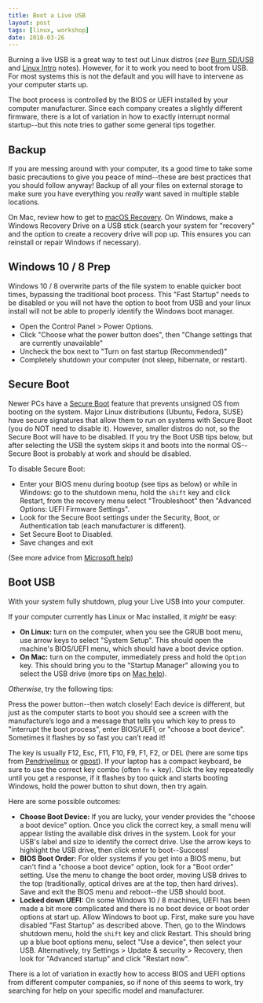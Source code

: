 ```yaml
---
title: Boot a Live USB
layout: post
tags: [linux, workshop]
date: 2018-03-26
---
```


Burning a live USB is a great way to test out Linux distros (*see* [Burn SD/USB](https://evanwill.github.io/_drafts/notes/burn-iso.html) and [Linux Intro](https://evanwill.github.io/_drafts/notes/linux-intro.html) notes). 
However, for it to work you need to boot from USB. 
For most systems this is not the default and you will have to intervene as your computer starts up.

The boot process is controlled by the BIOS or UEFI installed by your computer manufacturer. 
Since each company creates a slightly different firmware, there is a lot of variation in how to exactly interrupt normal startup--but this note tries to gather some general tips together. 

## Backup

If you are messing around with your computer, its a good time to take some basic precautions to give you peace of mind--these are best practices that you should follow anyway!
Backup of all your files on external storage to make sure you have everything you *really* want saved in multiple stable locations.

On Mac, review how to get to [macOS Recovery](https://support.apple.com/en-us/HT201314).
On Windows, make a Windows Recovery Drive on a USB stick (search your system for "recovery" and the option to create a recovery drive will pop up. This ensures you can reinstall or repair Windows if necessary).

## Windows 10 / 8 Prep

Windows 10 / 8 overwrite parts of the file system to enable quicker boot times, bypassing the traditional boot process. 
This "Fast Startup" needs to be disabled or you will not have the option to boot from USB and your linux install will not be able to properly identify the Windows boot manager.

- Open the Control Panel > Power Options.
- Click "Choose what the power button does", then "Change settings that are currently unavailable"
- Uncheck the box next to "Turn on fast startup (Recommended)"
- Completely shutdown your computer (not sleep, hibernate, or restart).

## Secure Boot

Newer PCs have a [Secure Boot](https://en.wikipedia.org/wiki/Unified_Extensible_Firmware_Interface#Secure_boot) feature that prevents unsigned OS from booting on the system.
Major Linux distributions (Ubuntu, Fedora, SUSE) have secure signatures that allow them to run on systems with Secure Boot (you do NOT need to disable it).
However, smaller distros do not, so the Secure Boot will have to be disabled.
If you try the Boot USB tips below, but after selecting the USB the system skips it and boots into the normal OS--Secure Boot is probably at work and should be disabled.

To disable Secure Boot: 

- Enter your BIOS menu during bootup (see tips as below) or while in Windows: go to the shutdown menu, hold the `shift` key and click Restart, from the recovery menu select "Troubleshoot" then "Advanced Options: UEFI Firmware Settings".
- Look for the Secure Boot settings under the Security, Boot, or Authentication tab (each manufacturer is different).
- Set Secure Boot to Disabled.
- Save changes and exit

(See more advice from [Microsoft help](https://docs.microsoft.com/en-us/windows-hardware/manufacture/desktop/disabling-secure-boot))

## Boot USB

With your system fully shutdown, plug your Live USB into your computer. 

If your computer currently has Linux or Mac installed, it *might* be easy:

- **On Linux:** turn on the computer, when you see the GRUB boot menu, use arrow keys to select "System Setup". This should open the machine's BIOS/UEFI menu, which should have a boot device option.
- **On Mac:** turn on the computer, immediately press and hold the `Option` key. This should bring you to the "Startup Manager" allowing you to select the USB drive (more tips on [Mac help](https://support.apple.com/en-us/HT202796)).

*Otherwise*, try the following tips:

Press the power button--then watch closely! 
Each device is different, but just as the computer starts to boot you should see a screen with the manufacture’s logo and a message that tells you which key to press to "interrupt the boot process", enter BIOS/UEFI, or "choose a boot device".
Sometimes it flashes by so fast you can’t read it! 

The key is usually F12, Esc, F11, F10, F9, F1, F2, or DEL (here are some tips from [Pendrivelinux](https://www.pendrivelinux.com/how-to-access-bios/) or [gpost](https://www.groovypost.com/howto/bios-uefi-setup-guide-boot-from-cd-dvd-usb-drive-sd-card/)).
If your laptop has a compact keyboard, be sure to use the correct key combo (often `fn` + key).
Click the key repeatedly until you get a response, if it flashes by too quick and starts booting Windows, hold the power button to shut down, then try again.

Here are some possible outcomes: 

- **Choose Boot Device:** If you are lucky, your vender provides the "choose a boot device" option. Once you click the correct key, a small menu will appear listing the available disk drives in the system. Look for your USB's label and size to identify the correct drive. Use the arrow keys to highlight the USB drive, then click enter to boot--Success!
- **BIOS Boot Order:** For older systems if you get into a BIOS menu, but can't find a "choose a boot device" option, look for a "Boot order" setting. Use the menu to change the boot order, moving USB drives to the top (traditionally, optical drives are at the top, then hard drives). Save and exit the BIOS menu and reboot--the USB should boot.
- **Locked down UEFI:** On some Windows 10 / 8 machines, UEFI has been made a bit more complicated and there is no boot device or boot order options at start up. Allow Windows to boot up. First, make sure you have disabled "Fast Startup" as described above. Then, go to the Windows shutdown menu, hold the `shift` key and click Restart. This should bring up a blue boot options menu, select "Use a device", then select your USB.  Alternatively, try Settings > Update & security > Recovery, then look for "Advanced startup" and click "Restart now".

There is a lot of variation in exactly how to access BIOS and UEFI options from different computer companies, so if none of this seems to work, try searching for help on your specific model and manufacturer. 
